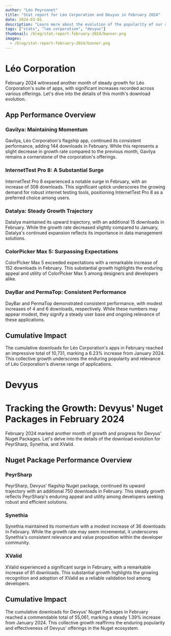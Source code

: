 ```yaml
---
author: "Léo Peyronnet"
title: "Stat report for Léo Corporation and Devyus in February 2024"
date: 2024-03-01
description: "Learn more about the evolution of the popularity of our apps and services in February 2024."
tags: ["stats", "leo corporation", "devyus"]
thumbnail: /blog/stat-report-february-2024/banner.png
images:
  - /blog/stat-report-february-2024/banner.png
---
```


# Léo Corporation

February 2024 witnessed another month of steady growth for Léo Corporation's suite of apps, with significant increases recorded across various offerings. Let's dive into the details of this month's download evolution.

## App Performance Overview

### **Gavilya**: Maintaining Momentum

Gavilya, Léo Corporation's flagship app, continued its consistent performance, adding 144 downloads in February. While this represents a slight decrease in growth rate compared to the previous month, Gavilya remains a cornerstone of the corporation's offerings.

### **InternetTest Pro 8**: A Substantial Surge

InternetTest Pro 8 experienced a notable surge in February, with an increase of 308 downloads. This significant uptick underscores the growing demand for robust internet testing tools, positioning InternetTest Pro 8 as a preferred choice among users.

### **Datalya**: Steady Growth Trajectory

Datalya maintained its upward trajectory, with an additional 15 downloads in February. While the growth rate decreased slightly compared to January, Datalya's continued expansion reflects its importance in data management solutions.

### **ColorPicker Max 5**: Surpassing Expectations

ColorPicker Max 5 exceeded expectations with a remarkable increase of 152 downloads in February. This substantial growth highlights the enduring appeal and utility of ColorPicker Max 5 among designers and developers alike.

### **DayBar** and **PermaTop**: Consistent Performance

DayBar and PermaTop demonstrated consistent performance, with modest increases of 4 and 6 downloads, respectively. While these numbers may appear modest, they signify a steady user base and ongoing relevance of these applications.

## Cumulative Impact

The cumulative downloads for Léo Corporation's apps in February reached an impressive total of 10,731, marking a 6.23% increase from January 2024. This collective growth underscores the enduring popularity and relevance of Léo Corporation's diverse range of applications.

# Devyus

# Tracking the Growth: Devyus' Nuget Packages in February 2024

February 2024 marked another month of growth and progress for Devyus' Nuget Packages. Let's delve into the details of the download evolution for PeyrSharp, Synethia, and XValid.

## Nuget Package Performance Overview

### **PeyrSharp**

PeyrSharp, Devyus' flagship Nuget package, continued its upward trajectory with an additional 750 downloads in February. This steady growth reflects PeyrSharp's enduring appeal and utility among developers seeking robust and efficient solutions.

### **Synethia**

Synethia maintained its momentum with a modest increase of 36 downloads in February. While the growth rate may seem incremental, it underscores Synethia's consistent relevance and value proposition within the developer community.

### **XValid**

XValid experienced a significant surge in February, with a remarkable increase of 81 downloads. This substantial growth highlights the growing recognition and adoption of XValid as a reliable validation tool among developers.

## Cumulative Impact

The cumulative downloads for Devyus' Nuget Packages in February reached a commendable total of 55,061, marking a steady 1.39% increase from January 2024. This collective growth reaffirms the enduring popularity and effectiveness of Devyus' offerings in the Nuget ecosystem.
